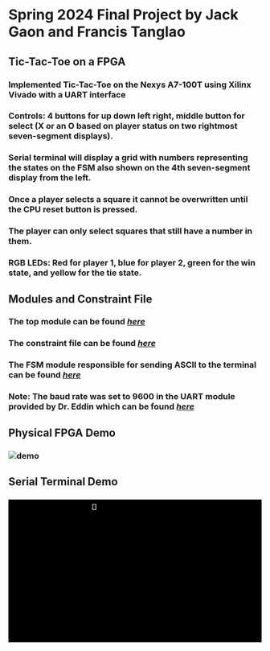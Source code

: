 # Spring 2024 Final Project by Jack Gaon and Francis Tanglao

## Tic-Tac-Toe on a FPGA
### Implemented Tic-Tac-Toe on the Nexys A7-100T using Xilinx Vivado with a UART interface
### Controls: 4 buttons for up down left right, middle button for select (X or an O based on player status on two rightmost seven-segment displays).
### Serial terminal will display a grid with numbers representing the states on the FSM also shown on the 4th seven-segment display from the left.
### Once a player selects a square it cannot be overwritten until the CPU reset button is pressed.
### The player can only select squares that still have a number in them.
### RGB LEDs: Red for player 1, blue for player 2, green for the win state, and yellow for the tie state.

## Modules and Constraint File
### The top module can be found [*here*](https://github.com/fctanglao/DigitalLogicDesignUsingVerilogLabs/blob/main/Final%20Project/tictactoe_main.v)
### The constraint file can be found [*here*](https://github.com/fctanglao/DigitalLogicDesignUsingVerilogLabs/blob/main/Final%20Project/Nexys-A7-100T-Master.xdc)
### The FSM module responsible for sending ASCII to the terminal can be found [*here*](https://github.com/fctanglao/DigitalLogicDesignUsingVerilogLabs/blob/main/Final%20Project/tictactoe_uart.v)
### Note: The baud rate was set to 9600 in the UART module provided by Dr. Eddin which can be found [*here*](https://github.com/aseddin/3300L_lab_guides/tree/main/lab12/starter%20code)

## Physical FPGA Demo 
### ![demo](https://github.com/gaonjc/TicTacToe-FPGA-/blob/main/TicTacToeDemo.gif)

## Serial Terminal Demo 
### ![demo](https://github.com/gaonjc/TicTacToe-FPGA-/blob/main/TeraTermSerial.gif)

